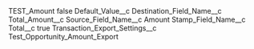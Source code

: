 <?xml version="1.0" encoding="UTF-8"?>
<CustomMetadata xmlns="http://soap.sforce.com/2006/04/metadata" xmlns:xsi="http://www.w3.org/2001/XMLSchema-instance" xmlns:xsd="http://www.w3.org/2001/XMLSchema">
    <label>TEST_Amount</label>
    <protected>false</protected>
    <values>
        <field>Default_Value__c</field>
        <value xsi:nil="true"/>
    </values>
    <values>
        <field>Destination_Field_Name__c</field>
        <value xsi:type="xsd:string">Total_Amount__c</value>
    </values>
    <values>
        <field>Source_Field_Name__c</field>
        <value xsi:type="xsd:string">Amount</value>
    </values>
    <values>
        <field>Stamp_Field_Name__c</field>
        <value xsi:nil="true"/>
    </values>
    <values>
        <field>Total__c</field>
        <value xsi:type="xsd:boolean">true</value>
    </values>
    <values>
        <field>Transaction_Export_Settings__c</field>
        <value xsi:type="xsd:string">Test_Opportunity_Amount_Export</value>
    </values>
</CustomMetadata>
